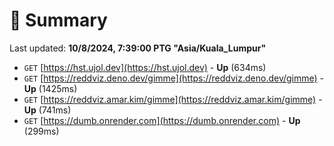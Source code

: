 # 📖 Summary
Last updated: **10/8/2024, 7:39:00 PTG "Asia/Kuala_Lumpur"**

- `GET` [https://hst.ujol.dev](https://hst.ujol.dev) - **Up** (634ms)
- `GET` [https://reddviz.deno.dev/gimme](https://reddviz.deno.dev/gimme) - **Up** (1425ms)
- `GET` [https://reddviz.amar.kim/gimme](https://reddviz.amar.kim/gimme) - **Up** (741ms)
- `GET` [https://dumb.onrender.com](https://dumb.onrender.com) - **Up** (299ms)

